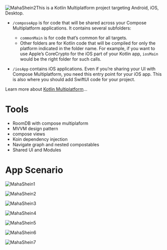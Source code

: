 ![MahaShein2](https://github.com/user-attachments/assets/0b2ee2a7-eb5d-444f-8526-26180875f7f6)This is a Kotlin Multiplatform project targeting Android, iOS, Desktop.

* `/composeApp` is for code that will be shared across your Compose Multiplatform applications.
  It contains several subfolders:
  - `commonMain` is for code that’s common for all targets.
  - Other folders are for Kotlin code that will be compiled for only the platform indicated in the folder name.
    For example, if you want to use Apple’s CoreCrypto for the iOS part of your Kotlin app,
    `iosMain` would be the right folder for such calls.

* `/iosApp` contains iOS applications. Even if you’re sharing your UI with Compose Multiplatform, 
  you need this entry point for your iOS app. This is also where you should add SwiftUI code for your project.


Learn more about [Kotlin Multiplatform](https://www.jetbrains.com/help/kotlin-multiplatform-dev/get-started.html)…
# Tools
* RoomDB with compose multiplaform
* MVVM design pattern
* compose views
* Koin dependency injection
* Navigate graph and nested compostables
* Shared UI and Modules


# App Scenario 
![MahaShein1](https://github.com/user-attachments/assets/c8cdb7d6-37bb-4d26-9a20-a19136ef442b)

![MahaShein2](https://github.com/user-attachments/assets/7460fb2a-e093-4699-952a-ea884405896b)

![MahaShein3](https://github.com/user-attachments/assets/18d4e706-4f4b-4e00-a36c-38080e3bb997)

![MahaShein4](https://github.com/user-attachments/assets/9866dd2e-61d0-41f7-92e1-2e4fa0b42335)

![MahaShein5](https://github.com/user-attachments/assets/ac39302a-c8dd-44d8-9c97-fc1b26b8e36f)

![MahaShein6](https://github.com/user-attachments/assets/cd402995-2f6b-47e2-9cad-3517b983f036)

![MahaShein7](https://github.com/user-attachments/assets/466a15d5-a7b8-46c2-85c2-c42ec4c1404c)
